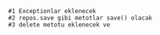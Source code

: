     
    #1 Exceptionlar eklenecek
    #2 repos.save gibi metotlar save() olacak
    #3 delete metotu eklenecek ve 